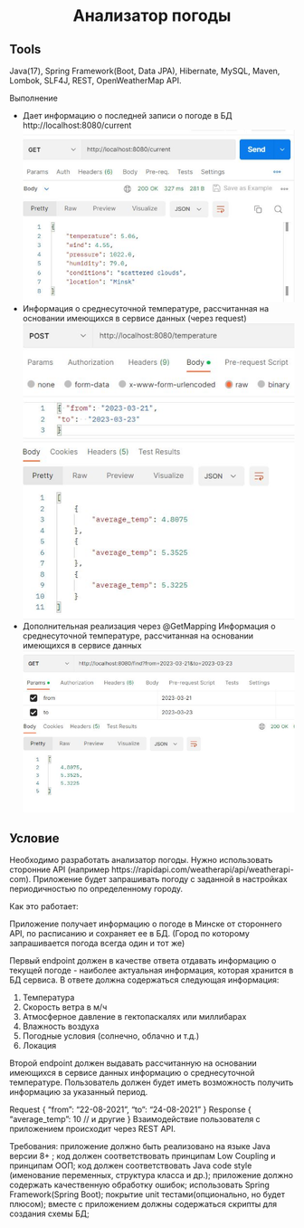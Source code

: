<h1 align="center">Анализатор погоды</h1> 
<h2> Tools</h2>
Java(17), Spring Framework(Boot, Data JPA), Hibernate, MySQL, Maven, Lombok, SLF4J, REST, OpenWeatherMap API.

Выполнение
- Дает информацию о последней записи о погоде в БД http://localhost:8080/current
![ime](https://github.com/OlyaEna/weather_api/blob/master/src/main/resources/static/img/current.JPG)
- Информация о среднесуточной температуре, рассчитанная на основании имеющихся в сервисе данных (через request)
![ime](https://github.com/OlyaEna/weather_api/blob/master/src/main/resources/static/img/post.JPG)
- Дополнительная реализация через @GetMapping
Информация о среднесуточной температуре, рассчитанная на основании имеющихся в сервисе данных
![ime](https://github.com/OlyaEna/weather_api/blob/master/src/main/resources/static/img/get.JPG)

<h2> Условие</h2>
Необходимо разработать анализатор погоды. Нужно использовать сторонние API (например https://rapidapi.com/weatherapi/api/weatherapi-com). Приложение будет запрашивать погоду с заданной в настройках периодичностью по определенному городу.

Как это работает:

Приложение получает информацию о погоде в Минске от стороннего API, по расписанию и сохраняет ее в БД.
(Город по которому запрашивается погода всегда один и тот же)

Первый endpoint должен в качестве ответа отдавать информацию о текущей погоде - наиболее актуальная информация, которая хранится в БД сервиса. В ответе должна содержаться следующая информация:

1) Температура
2) Скорость ветра в м/ч
3) Атмосферное давление в гектопаскалях или миллибарах
4) Влажность воздуха
5) Погодные условия (солнечно, облачно и т.д.)
6) Локация

Второй endpoint должен выдавать рассчитанную на основании имеющихся в сервисе данных информацию о среднесуточной температуре. Пользователь должен будет иметь возможность получить информацию за указанный период.

Request
{
“from”: “22-08-2021”,
“to”: “24-08-2021”
}
Response
{
“average_temp”: 10
// и другие
}
Взаимодействие пользователя с приложением происходит через REST API.

Требования:
приложение должно быть реализовано на языке Java версии 8+ ;
код должен соответствовать принципам Low Coupling и принципам ООП;
код должен соответствовать Java code style (именование переменных, структура класса и др.);
приложение должно содержать качественную обработку ошибок;
использовать Spring Framework(Spring Boot);
покрытие unit тестами(опционально, но будет плюсом);
вместе с приложением должны содержаться скрипты для создания схемы БД;
